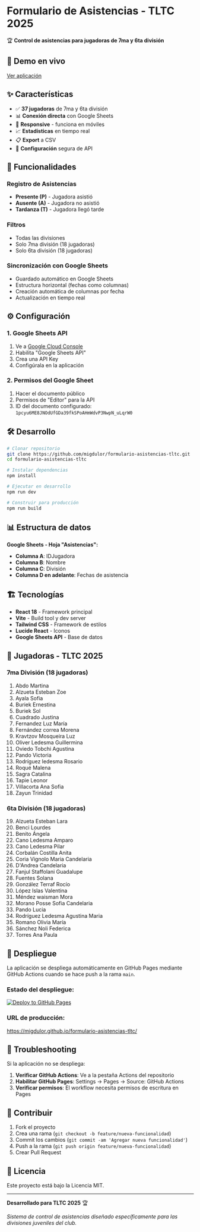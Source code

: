 # Formulario de Asistencias - TLTC 2025

🏆 **Control de asistencias para jugadoras de 7ma y 6ta división**

## 🚀 Demo en vivo

[Ver aplicación](https://migdulor.github.io/formulario-asistencias-tltc/)

## ✨ Características

- ✅ **37 jugadoras** de 7ma y 6ta división
- 📊 **Conexión directa** con Google Sheets
- 📱 **Responsive** - funciona en móviles
- 📈 **Estadísticas** en tiempo real
- 📋 **Export** a CSV
- 🔐 **Configuración** segura de API

## 🎯 Funcionalidades

### Registro de Asistencias
- **Presente (P)** - Jugadora asistió
- **Ausente (A)** - Jugadora no asistió  
- **Tardanza (T)** - Jugadora llegó tarde

### Filtros
- Todas las divisiones
- Solo 7ma división (18 jugadoras)
- Solo 6ta división (18 jugadoras)

### Sincronización con Google Sheets
- Guardado automático en Google Sheets
- Estructura horizontal (fechas como columnas)
- Creación automática de columnas por fecha
- Actualización en tiempo real

## ⚙️ Configuración

### 1. Google Sheets API
1. Ve a [Google Cloud Console](https://console.cloud.google.com/)
2. Habilita "Google Sheets API"
3. Crea una API Key
4. Configúrala en la aplicación

### 2. Permisos del Google Sheet
1. Hacer el documento público
2. Permisos de "Editor" para la API
3. ID del documento configurado: `1pcyu6ME8JNOdUfGDa39fkSPoAHmWdvP3NwpN_uLqrW0`

## 🛠️ Desarrollo

```bash
# Clonar repositorio
git clone https://github.com/migdulor/formulario-asistencias-tltc.git
cd formulario-asistencias-tltc

# Instalar dependencias
npm install

# Ejecutar en desarrollo
npm run dev

# Construir para producción
npm run build
```

## 📊 Estructura de datos

**Google Sheets - Hoja "Asistencias":**
- **Columna A**: IDJugadora
- **Columna B**: Nombre
- **Columna C**: División
- **Columna D en adelante**: Fechas de asistencia

## 🏗️ Tecnologías

- **React 18** - Framework principal
- **Vite** - Build tool y dev server
- **Tailwind CSS** - Framework de estilos
- **Lucide React** - Iconos
- **Google Sheets API** - Base de datos

## 👥 Jugadoras - TLTC 2025

### 7ma División (18 jugadoras)
1. Abdo Martina
2. Alzueta Esteban Zoe
3. Ayala Sofia
4. Buriek Ernestina
5. Buriek Sol
6. Cuadrado Justina
7. Fernandez Luz María
8. Fernández correa Morena
9. Kravtzov Mosqueira Luz
10. Oliver Ledesma Guillermina
11. Oviedo Tobchi Agustina
12. Pando Victoria
13. Rodríguez ledesma Rosario
14. Roqué Malena
15. Sagra Catalina
16. Tapie Leonor
17. Villacorta Ana Sofia
18. Zayun Trinidad

### 6ta División (18 jugadoras)
19. Alzueta Esteban Lara
20. Benci Lourdes
21. Benito Ángela
22. Cano Ledesma Amparo
23. Cano Ledesma Pilar
24. Corbalán Costilla Anita
25. Coria Vignolo Maria Candelaria
26. D'Andrea Candelaria
27. Fanjul Staffolani Guadalupe
28. Fuentes Solana
29. González Terraf Rocío
30. López Islas Valentina
31. Méndez waisman Mora
32. Morano Posse Sofia Candelaria
33. Pando Lucia
34. Rodríguez Ledesma Agustina Maria
35. Romano Olivia María
36. Sánchez Noli Federica
37. Torres Ana Paula

## 🚀 Despliegue

La aplicación se despliega automáticamente en GitHub Pages mediante GitHub Actions cuando se hace push a la rama `main`.

### Estado del despliegue:
[![Deploy to GitHub Pages](https://github.com/migdulor/formulario-asistencias-tltc/actions/workflows/deploy.yml/badge.svg)](https://github.com/migdulor/formulario-asistencias-tltc/actions/workflows/deploy.yml)

### URL de producción:
https://migdulor.github.io/formulario-asistencias-tltc/

## 🔧 Troubleshooting

Si la aplicación no se despliega:

1. **Verificar GitHub Actions**: Ve a la pestaña Actions del repositorio
2. **Habilitar GitHub Pages**: Settings → Pages → Source: GitHub Actions
3. **Verificar permisos**: El workflow necesita permisos de escritura en Pages

## 🤝 Contribuir

1. Fork el proyecto
2. Crea una rama (`git checkout -b feature/nueva-funcionalidad`)
3. Commit los cambios (`git commit -am 'Agregar nueva funcionalidad'`)
4. Push a la rama (`git push origin feature/nueva-funcionalidad`)
5. Crear Pull Request

## 📝 Licencia

Este proyecto está bajo la Licencia MIT.

---

**Desarrollado para TLTC 2025** 🏆

*Sistema de control de asistencias diseñado específicamente para las divisiones juveniles del club.*